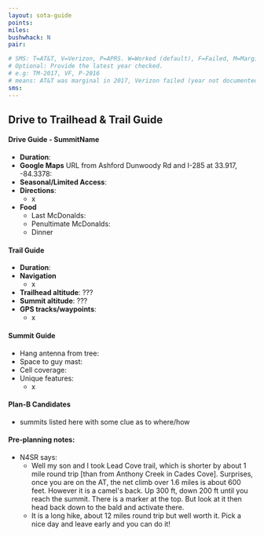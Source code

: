 ```yaml
---
layout: sota-guide
points: 
miles: 
bushwhack: N
pair: 

# SMS: T=AT&T, V=Verizon, P=APRS. W=Worked (default), F=Failed, M=Marginal (some failed).
# Optional: Provide the latest year checked.
# e.g: TM-2017, VF, P-2016
# means: AT&T was marginal in 2017, Verizon failed (year not documented), APRS worked in 2016.
sms: 
---
```

Drive to Trailhead & Trail Guide
--------------------------------------------------------
#### Drive Guide - SummitName

* **Duration**: 
* **Google Maps** URL from Ashford Dunwoody Rd and I-285 at 33.917, -84.3378: 
* **Seasonal/Limited Access**:
* **Directions**:
    * x
* **Food**
    * Last McDonalds: 
    * Penultimate McDonalds: 
    * Dinner

#### Trail Guide

* **Duration**:
* **Navigation**
    * x
* **Trailhead altitude**: ???
* **Summit altitude**: ???
* **GPS tracks/waypoints**:
    * x

#### Summit Guide

* Hang antenna from tree:
* Space to guy mast:
* Cell coverage:
* Unique features:
    * x

#### Plan-B Candidates

* summits listed here with some clue as to where/how

#### Pre-planning notes:

* N4SR says: 
    * Well my son and I took Lead Cove trail, which is shorter by about 1 mile round trip [than from Anthony Creek in Cades Cove]. Surprises, once you are on the AT, the net climb over 1.6 miles is about 600 feet. However it is a camel's back. Up 300 ft, down 200 ft until you reach the summit. There is a marker at the top. But look at it then head back down to the bald and activate there.
    * It is a long hike, about 12 miles round trip but well worth it. Pick a nice day and leave early and you can do it!
